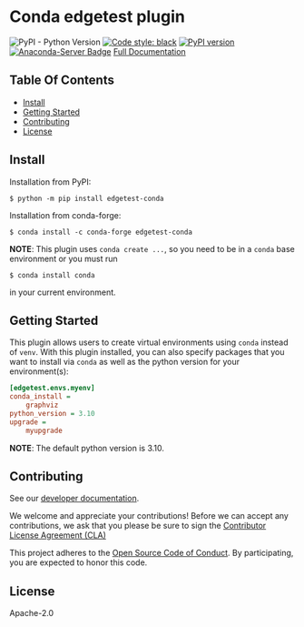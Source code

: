 # Conda edgetest plugin

![PyPI - Python Version](https://img.shields.io/pypi/pyversions/edgetest-conda)
[![Code style: black](https://img.shields.io/badge/code%20style-black-000000.svg)](https://github.com/ambv/black)
[![PyPI version](https://badge.fury.io/py/edgetest-conda.svg)](https://badge.fury.io/py/edgetest-conda)
[![Anaconda-Server Badge](https://anaconda.org/conda-forge/edgetest-conda/badges/version.svg)](https://anaconda.org/conda-forge/edgetest-conda)
[Full Documentation](https://capitalone.github.io/edgetest-conda/)

Table Of Contents
-----------------

- [Install](#install)
- [Getting Started](#getting-started)
- [Contributing](#contributing)
- [License](#license)

Install
-------

Installation from PyPI:

```console
$ python -m pip install edgetest-conda
```

Installation from conda-forge:

```console
$ conda install -c conda-forge edgetest-conda
```



**NOTE**: This plugin uses ``conda create ...``, so you need to be in a ``conda`` base environment
or you must run

```console
$ conda install conda
```

in your current environment.

Getting Started
---------------

This plugin allows users to create virtual environments using ``conda`` instead of ``venv``.
With this plugin installed, you can also specify packages that you want to install via ``conda``
as well as the python version for your environment(s):

```ini
[edgetest.envs.myenv]
conda_install =
    graphviz
python_version = 3.10
upgrade =
    myupgrade
```

**NOTE**: The default python version is 3.10.


Contributing
------------

See our [developer documentation](https://capitalone.github.io/edgetest-conda/developer.html).

We welcome and appreciate your contributions! Before we can accept any contributions, we ask that you please be sure to
sign the [Contributor License Agreement (CLA)](https://cla-assistant.io/capitalone/edgetest-conda)

This project adheres to the [Open Source Code of Conduct](https://developer.capitalone.com/resources/code-of-conduct/).
By participating, you are expected to honor this code.

License
-------

Apache-2.0
